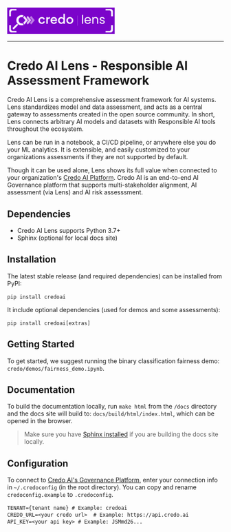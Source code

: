 <img src="docs/_static/images/credo_ai-lens.png" width="250" alt="Credo AI Lens"><br>

--------------------------------------

# Credo AI Lens - Responsible AI Assessment Framework

Credo AI Lens is a comprehensive assessment framework for AI systems. 
Lens standardizes model and data assessment, and acts as a central gateway to assessments 
created in the open source community. In short, Lens connects arbitrary AI models and datasets
with Responsible AI tools throughout the ecosystem.

Lens can be run in a notebook, a CI/CD pipeline, or anywhere else you do your ML analytics.
It is extensible, and easily customized to your organizations assessments if they are not 
supported by default. 

Though it can be used alone, Lens shows its full value when connected to your organization's 
[Credo AI Platform](https://www.credo.ai/product). Credo AI is an end-to-end AI Governance
platform that supports multi-stakeholder alignment, AI assessment (via Lens) and AI risk assesssment.



## Dependencies

- Credo AI Lens supports Python 3.7+
- Sphinx (optional for local docs site)


## Installation

The latest stable release (and required dependencies) can be installed from PyPI:

```
pip install credoai
```

It include optional dependencies (used for demos and some assessments):

```
pip install credoai[extras]
```
    

## Getting Started

To get started, we suggest running the binary classification fairness demo: `credo/demos/fairness_demo.ipynb`.

## Documentation

To build the documentation locally, run `make html` from the `/docs` directory and the docs site will build to: `docs/build/html/index.html`, which can be opened in the browser.

> Make sure you have [Sphinx installed](https://www.sphinx-doc.org/en/master/usage/installation.html) if you are building the docs site locally.

## Configuration

To connect to [Credo AI's Governance Platform](https://www.credo.ai/product), enter your connection info in `~/.credoconfig` (in the root directory). You can copy and rename `credoconfig.example` to `.credoconfig`.


```
TENANT={tenant name} # Example: credoai
CREDO_URL=<your credo url>  # Example: https://api.credo.ai 
API_KEY=<your api key> # Example: JSMmd26...
```
 
